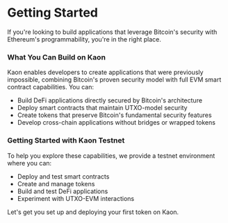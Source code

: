 # Getting Started

If you're looking to build applications that leverage Bitcoin's security with Ethereum's programmability, you're in the right place.

### What You Can Build on Kaon

Kaon enables developers to create applications that were previously impossible, combining Bitcoin's proven security model with full EVM smart contract capabilities. You can:

* Build DeFi applications directly secured by Bitcoin's architecture
* Deploy smart contracts that maintain UTXO-model security
* Create tokens that preserve Bitcoin's fundamental security features
* Develop cross-chain applications without bridges or wrapped tokens

### Getting Started with Kaon Testnet

To help you explore these capabilities, we provide a testnet environment where you can:

* Deploy and test smart contracts
* Create and manage tokens
* Build and test DeFi applications
* Experiment with UTXO-EVM interactions

Let's get you set up and deploying your first token on Kaon.

